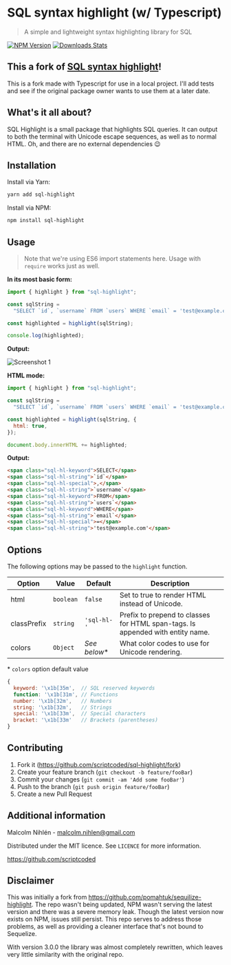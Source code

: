 # SQL syntax highlight (w/ Typescript)

> A simple and lightweight syntax highlighting library for SQL

[![NPM Version][npm-image]][npm-url]
[![Downloads Stats][npm-downloads]][npm-url]

## This a fork of [SQL syntax highlight](https://github.com/scriptcoded/sql-highlight)!

This is a fork made with Typescript for use in a local project. I'll add tests and see if the
original package owner wants to use them at a later date.

## What's it all about?

SQL Highlight is a small package that highlights SQL queries. It can output to
both the terminal with Unicode escape sequences, as well as to normal HTML. Oh,
and there are no external dependencies 😉

## Installation

Install via Yarn:

```bash
yarn add sql-highlight
```

Install via NPM:

```bash
npm install sql-highlight
```

## Usage

> Note that we're using ES6 import statements here. Usage with `require` works
> just as well.

**In its most basic form:**

```js
import { highlight } from "sql-highlight";

const sqlString =
  "SELECT `id`, `username` FROM `users` WHERE `email` = 'test@example.com'";

const highlighted = highlight(sqlString);

console.log(highlighted);
```

**Output:**

![Screenshot 1](screenshot1.png)

**HTML mode:**

```js
import { highlight } from "sql-highlight";

const sqlString =
  "SELECT `id`, `username` FROM `users` WHERE `email` = 'test@example.com'";

const highlighted = highlight(sqlString, {
  html: true,
});

document.body.innerHTML += highlighted;
```

**Output:**

```html
<span class="sql-hl-keyword">SELECT</span>
<span class="sql-hl-string">`id`</span>
<span class="sql-hl-special">,</span>
<span class="sql-hl-string">`username`</span>
<span class="sql-hl-keyword">FROM</span>
<span class="sql-hl-string">`users`</span>
<span class="sql-hl-keyword">WHERE</span>
<span class="sql-hl-string">`email`</span>
<span class="sql-hl-special">=</span>
<span class="sql-hl-string">'test@example.com'</span>
```

## Options

The following options may be passed to the `highlight` function.

| Option      | Value     | Default       | Description                                                                    |
| ----------- | --------- | ------------- | ------------------------------------------------------------------------------ |
| html        | `boolean` | `false`       | Set to true to render HTML instead of Unicode.                                 |
| classPrefix | `string`  | `'sql-hl-'`   | Prefix to prepend to classes for HTML span-tags. Is appended with entity name. |
| colors      | `Object`  | _See below_\* | What color codes to use for Unicode rendering.                                 |

\* `colors` option default value

```js
{
  keyword: '\x1b[35m',  // SQL reserved keywords
  function: '\x1b[31m', // Functions
  number: '\x1b[32m',   // Numbers
  string: '\x1b[32m',   // Strings
  special: '\x1b[33m',  // Special characters
  bracket: '\x1b[33m'   // Brackets (parentheses)
}
```

## Contributing

1. Fork it (<https://github.com/scriptcoded/sql-highlight/fork>)
2. Create your feature branch (`git checkout -b feature/fooBar`)
3. Commit your changes (`git commit -am 'Add some fooBar'`)
4. Push to the branch (`git push origin feature/fooBar`)
5. Create a new Pull Request

## Additional information

Malcolm Nihlén - malcolm.nihlen@gmail.com

Distributed under the MIT licence. See `LICENCE` for more information.

https://github.com/scriptcoded

## Disclaimer

This was initially a fork from https://github.com/pomahtuk/sequilize-highlight.
The repo wasn't being updated, NPM wasn't serving the latest version and there
was a severe memory leak. Though the latest version now exists on NPM, issues
still persist. This repo serves to address those problems, as well as providing
a cleaner interface that's not bound to Sequelize.

With version 3.0.0 the library was almost completely rewritten, which leaves
very little similarity with the original repo.

[npm-image]: https://img.shields.io/npm/v/sql-highlight.svg
[npm-url]: https://npmjs.org/package/sql-highlight
[npm-downloads]: https://img.shields.io/npm/dm/sql-highlight.svg
